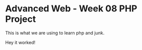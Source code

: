# Advanced Web - Week 08 PHP Project #

This is what we are using to learn php and junk.

Hey it worked!